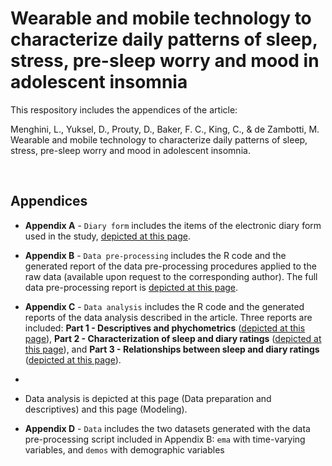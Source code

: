 # Wearable and mobile technology to characterize daily patterns of sleep, stress, pre-sleep worry and mood in adolescent insomnia
This respository includes the appendices of the article:

Menghini, L., Yuksel, D., Prouty, D., Baker, F. C., King, C., & de Zambotti, M. Wearable and mobile technology to characterize daily patterns of sleep, stress, pre-sleep worry and mood in adolescent insomnia.

<br>

## Appendices
- **Appendix A** - `Diary form` includes the items of the electronic diary form used in the study, [depicted at this page](https://sri-human-sleep.github.io/INSA-home/Appendix%20A%20-%20Diary%20form/insa%40home_appendixA_diaryForm.pdf).

- **Appendix B** - `Data pre-processing` includes the R code and the generated report of the data pre-processing procedures applied to the raw data (available upon request to the corresponding author). The full data pre-processing report is [depicted at this page](https://sri-human-sleep.github.io/INSA-home/Appendix%20B%20-%20Data%20pre-processing/insa%40home_dataProcessing.html).

- **Appendix C** - `Data analysis` includes the R code and the generated reports of the data analysis described in the article. Three reports are included: **Part 1 - Descriptives and phychometrics** ([depicted at this page](https://sri-human-sleep.github.io/INSA-home/Appendix%20C%20-%20Data%20analysis/insa%40home_dataAnalysis1.html)), **Part 2 - Characterization of sleep and diary ratings** ([depicted at this page](https://sri-human-sleep.github.io/INSA-home/Appendix%20C%20-%20Data%20analysis/insa%40home_dataAnalysis2.html)), and **Part 3 - Relationships between sleep and diary ratings** ([depicted at this page](https://sri-human-sleep.github.io/INSA-home/Appendix%20C%20-%20Data%20analysis/insa%40home_dataAnalysis3.html)).
- 
-   Data analysis is depicted at this page (Data preparation and descriptives) and this page (Modeling).

- **Appendix D** - `Data` includes the two datasets generated with the data pre-processing script included in Appendix B: `ema` with time-varying variables, and `demos` with demographic variables
